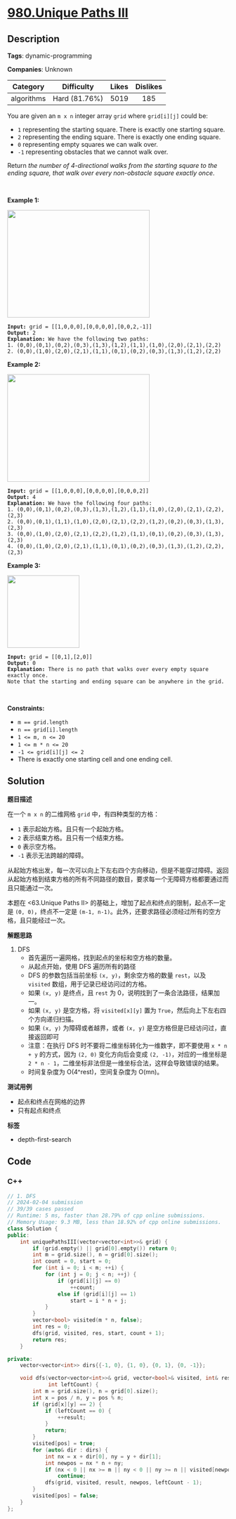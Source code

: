 # [980.Unique Paths III](https://leetcode.com/problems/unique-paths-iii/description/)

## Description

**Tags**: dynamic-programming

**Companies**: Unknown

|  Category  |  Difficulty   | Likes | Dislikes |
| :--------: | :-----------: | :---: | :------: |
| algorithms | Hard (81.76%) | 5019  |   185    |

<p>You are given an <code>m x n</code> integer array <code>grid</code> where <code>grid[i][j]</code> could be:</p>
<ul>
  <li><code>1</code> representing the starting square. There is exactly one starting square.</li>
  <li><code>2</code> representing the ending square. There is exactly one ending square.</li>
  <li><code>0</code> representing empty squares we can walk over.</li>
  <li><code>-1</code> representing obstacles that we cannot walk over.</li>
</ul>
<p>Return <em>the number of 4-directional walks from the starting square to the ending square, that walk over every non-obstacle square exactly once</em>.</p>
<p>&nbsp;</p>
<p><strong class="example">Example 1:</strong></p>
<img alt="" src="https://assets.leetcode.com/uploads/2021/08/02/lc-unique1.jpg" style="width: 324px; height: 245px;" />
<pre><code><strong>Input:</strong> grid = [[1,0,0,0],[0,0,0,0],[0,0,2,-1]]
<strong>Output:</strong> 2
<strong>Explanation:</strong> We have the following two paths:
1. (0,0),(0,1),(0,2),(0,3),(1,3),(1,2),(1,1),(1,0),(2,0),(2,1),(2,2)
2. (0,0),(1,0),(2,0),(2,1),(1,1),(0,1),(0,2),(0,3),(1,3),(1,2),(2,2)</code></pre>
<p><strong class="example">Example 2:</strong></p>
<img alt="" src="https://assets.leetcode.com/uploads/2021/08/02/lc-unique2.jpg" style="width: 324px; height: 245px;" />
<pre><code><strong>Input:</strong> grid = [[1,0,0,0],[0,0,0,0],[0,0,0,2]]
<strong>Output:</strong> 4
<strong>Explanation:</strong> We have the following four paths:
1. (0,0),(0,1),(0,2),(0,3),(1,3),(1,2),(1,1),(1,0),(2,0),(2,1),(2,2),(2,3)
2. (0,0),(0,1),(1,1),(1,0),(2,0),(2,1),(2,2),(1,2),(0,2),(0,3),(1,3),(2,3)
3. (0,0),(1,0),(2,0),(2,1),(2,2),(1,2),(1,1),(0,1),(0,2),(0,3),(1,3),(2,3)
4. (0,0),(1,0),(2,0),(2,1),(1,1),(0,1),(0,2),(0,3),(1,3),(1,2),(2,2),(2,3)</code></pre>
<p><strong class="example">Example 3:</strong></p>
<img alt="" src="https://assets.leetcode.com/uploads/2021/08/02/lc-unique3-.jpg" style="width: 164px; height: 165px;" />
<pre><code><strong>Input:</strong> grid = [[0,1],[2,0]]
<strong>Output:</strong> 0
<strong>Explanation:</strong> There is no path that walks over every empty square exactly once.
Note that the starting and ending square can be anywhere in the grid.</code></pre>
<p>&nbsp;</p>
<p><strong>Constraints:</strong></p>
<ul>
  <li><code>m == grid.length</code></li>
  <li><code>n == grid[i].length</code></li>
  <li><code>1 &lt;= m, n &lt;= 20</code></li>
  <li><code>1 &lt;= m * n &lt;= 20</code></li>
  <li><code>-1 &lt;= grid[i][j] &lt;= 2</code></li>
  <li>There is exactly one starting cell and one ending cell.</li>
</ul>

## Solution

**题目描述**

在一个 `m x n` 的二维网格 `grid` 中，有四种类型的方格：

- `1` 表示起始方格。且只有一个起始方格。
- `2` 表示结束方格。且只有一个结束方格。
- `0` 表示空方格。
- `-1` 表示无法跨越的障碍。

从起始方格出发，每一次可以向上下左右四个方向移动，但是不能穿过障碍。返回从起始方格到结束方格的所有不同路径的数目，要求每一个无障碍方格都要通过而且只能通过一次。

本题在 <63.Unique Paths II> 的基础上，增加了起点和终点的限制，起点不一定是 `(0, 0)`，终点不一定是 `(m-1, n-1)`。此外，还要求路径必须经过所有的空方格，且只能经过一次。

**解题思路**

1. DFS
   - 首先遍历一遍网格，找到起点的坐标和空方格的数量。
   - 从起点开始，使用 DFS 遍历所有的路径
   - DFS 的参数包括当前坐标 `(x, y)`，剩余空方格的数量 `rest`，以及 `visited` 数组，用于记录已经访问过的方格。
   - 如果 `(x, y)` 是终点，且 `rest` 为 0，说明找到了一条合法路径，结果加一。
   - 如果 `(x, y)` 是空方格，将 `visited[x][y]` 置为 `True`，然后向上下左右四个方向递归扫描。
   - 如果 `(x, y)` 为障碍或者越界，或者 `(x, y)` 是空方格但是已经访问过，直接返回即可
   - 注意：在执行 DFS 时不要将二维坐标转化为一维数字，即不要使用 `x * n + y` 的方式，因为 `(2, 0)` 变化方向后会变成 `(2, -1)`，对应的一维坐标是 `2 * n - 1`，二维坐标非法但是一维坐标合法，这样会导致错误的结果。
   - 时间复杂度为 O(4^rest)，空间复杂度为 O(mn)。

**测试用例**

- 起点和终点在网格的边界
- 只有起点和终点

**标签**

- depth-first-search

<!-- code start -->
## Code

### C++

```cpp
// 1. DFS
// 2024-02-04 submission
// 39/39 cases passed
// Runtime: 5 ms, faster than 28.79% of cpp online submissions.
// Memory Usage: 9.3 MB, less than 18.92% of cpp online submissions.
class Solution {
public:
    int uniquePathsIII(vector<vector<int>>& grid) {
        if (grid.empty() || grid[0].empty()) return 0;
        int m = grid.size(), n = grid[0].size();
        int count = 0, start = 0;
        for (int i = 0; i < m; ++i) {
            for (int j = 0; j < n; ++j) {
                if (grid[i][j] == 0)
                    ++count;
                else if (grid[i][j] == 1)
                    start = i * n + j;
            }
        }
        vector<bool> visited(m * n, false);
        int res = 0;
        dfs(grid, visited, res, start, count + 1);
        return res;
    }

private:
    vector<vector<int>> dirs{{-1, 0}, {1, 0}, {0, 1}, {0, -1}};

    void dfs(vector<vector<int>>& grid, vector<bool>& visited, int& result, int pos,
             int leftCount) {
        int m = grid.size(), n = grid[0].size();
        int x = pos / n, y = pos % n;
        if (grid[x][y] == 2) {
            if (leftCount == 0) {
                ++result;
            }
            return;
        }
        visited[pos] = true;
        for (auto& dir : dirs) {
            int nx = x + dir[0], ny = y + dir[1];
            int newpos = nx * n + ny;
            if (nx < 0 || nx >= m || ny < 0 || ny >= n || visited[newpos] || grid[nx][ny] == -1)
                continue;
            dfs(grid, visited, result, newpos, leftCount - 1);
        }
        visited[pos] = false;
    }
};
```

<!-- code end -->
